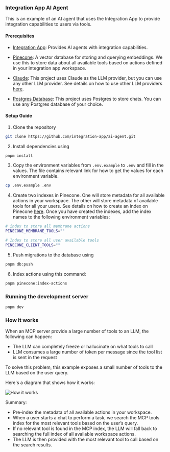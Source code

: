 ### Integration App AI Agent

This is an example of an AI agent that uses the Integration App to provide integration capabilities to users via tools.

#### Prerequisites

- [Integration App](https://integration-app.com/): Provides AI agents with integration capabilities.

- [Pinecone](https://www.pinecone.io/): A vector database for storing and querying embeddings. We use this to store data about all available tools based on actions defined in your integration app workspace.

- [Claude](https://www.anthropic.com/): This project uses Claude as the LLM provider, but you can use any other LLM provider. See details on how to use other LLM providers [here](https://sdk.vercel.ai/providers/ai-sdk-providers).

- [Postgres Database](https://www.postgresql.org/): This project uses Postgres to store chats. You can use any Postgres database of your choice.

#### Setup Guide

1. Clone the repository

```bash
git clone https://github.com/integration-app/ai-agent.git
```

2. Install dependencies using

```bash
pnpm install
```

3. Copy the environment variables from `.env.example` to `.env` and fill in the values. The file contains relevant link for how to get the values for each environment variable.

```bash
cp .env.example .env
```

4. Create two indexes in Pinecone. One will store metadata for all available actions in your workspace. The other will store metadata of available tools for all your users. See details on how to create an index on Pinecone [here](https://docs.pinecone.io/reference/create_index). Once you have created the indexes, add the index names to the following environment variables:

```bash
# index to store all membrane actions
PINECONE_MEMBRANE_TOOLS=""

# Index to store all user available tools
PINECONE_CLIENT_TOOLS=""
```

5. Push migrations to the database using

```bash
pnpm db:push
```

6. Index actions using this command:

```bash
pnpm pinecone:index-actions
```

### Running the development server

```bash
pnpm dev
```

### How it works

When an MCP server provide a large number of tools to an LLM, the following can happen:

- The LLM can completely freeze or hallucinate on what tools to call
- LLM consumes a large number of token per message since the tool list is sent in the request

To solve this problem, this example exposes a small number of tools to the LLM based on the user query.

Here's a diagram that shows how it works:

![How it works](./docs/how-it-works.png)

Summary:

- Pre-index the metadata of all available actions in your workspace.
- When a user starts a chat to perform a task, we search the MCP tools index for the most relevant tools based on the user’s query.
- If no relevant tool is found in the MCP index, the LLM will fall back to searching the full index of all available workspace actions.
- The LLM is then provided with the most relevant tool to call based on the search results.
